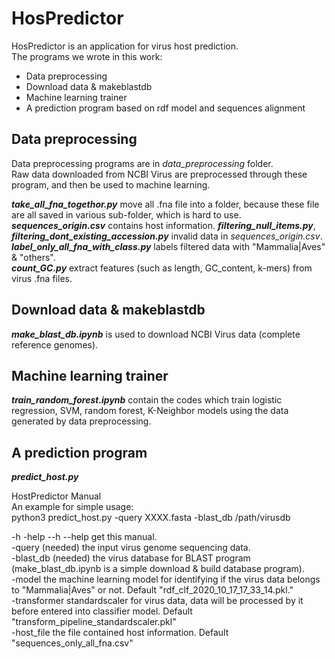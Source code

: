 # HosPredictor

HosPredictor is an application for virus host prediction.  
The programs we wrote in this work:  
* Data preprocessing  
* Download data & makeblastdb  
* Machine learning trainer  
* A prediction program based on rdf model and sequences alignment  

## Data preprocessing

Data preprocessing programs are in *data_preprocessing* folder.  
Raw data downloaded from NCBI Virus are preprocessed through these program, and then be used to machine learning.  

***take_all_fna_togethor.py*** move all .fna file into a folder, because these file are all saved in various sub-folder, which is hard to use.  
***sequences_origin.csv*** contains host information.
***filtering_null_items.py***, ***filtering_dont_existing_accession.py*** invalid data in *sequences_origin.csv*.  
***label_only_all_fna_with_class.py*** labels filtered data with "Mammalia|Aves" & "others".  
***count_GC.py*** extract features (such as length, GC_content, k-mers) from virus .fna files.  

## Download data & makeblastdb

***make_blast_db.ipynb*** is used to download NCBI Virus data (complete reference genomes).  

## Machine learning trainer

***train_random_forest.ipynb*** contain the codes which train logistic regression, SVM, random forest, K-Neighbor models using the data generated by data preprocessing.

## A prediction program

***predict_host.py***  

HostPredictor Manual  
An example for simple usage:  
python3 predict_host.py -query XXXX.fasta -blast_db /path/virusdb  

-h -help --h --help     get this manual.  
-query  (needed) the input virus genome sequencing data.  
-blast_db       (needed) the virus database for BLAST program (make_blast_db.ipynb is a simple download & build database program).  
-model   the machine learning model for identifying if the virus data belongs to "Mammalia|Aves" or not. Default "rdf_clf_2020_10_17_17_33_14.pkl."  
-transformer     standardscaler for virus data, data will be processed by it before entered into classifier model. Default "transform_pipeline_standardscaler.pkl"  
-host_file       the file contained host information. Default "sequences_only_all_fna.csv"  
